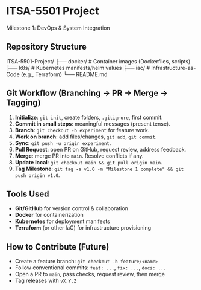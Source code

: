 # ITSA-5501 Project

Milestone 1: DevOps & System Integration

## Repository Structure
ITSA-5501-Project/
├── docker/ # Container images (Dockerfiles, scripts)
├── k8s/ # Kubernetes manifests/helm values
├── iac/ # Infrastructure-as-Code (e.g., Terraform)
└── README.md


## Git Workflow (Branching → PR → Merge → Tagging)
1. **Initialize**: `git init`, create folders, `.gitignore`, first commit.
2. **Commit in small steps**: meaningful messages (present tense).
3. **Branch**: `git checkout -b experiment` for feature work.
4. **Work on branch**: add files/changes, `git add`, `git commit`.
5. **Sync**: `git push -u origin experiment`.
6. **Pull Request**: open PR on GitHub, request review, address feedback.
7. **Merge**: merge PR into `main`. Resolve conflicts if any.
8. **Update local**: `git checkout main && git pull origin main`.
9. **Tag Milestone**: `git tag -a v1.0 -m "Milestone 1 complete" && git push origin v1.0`.

## Tools Used
- **Git/GitHub** for version control & collaboration
- **Docker** for containerization
- **Kubernetes** for deployment manifests
- **Terraform** (or other IaC) for infrastructure provisioning

## How to Contribute (Future)
- Create a feature branch: `git checkout -b feature/<name>`
- Follow conventional commits: `feat: ...`, `fix: ...`, `docs: ...`
- Open a PR to `main`, pass checks, request review, then merge
- Tag releases with `vX.Y.Z`
